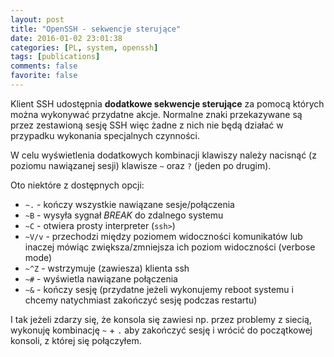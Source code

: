 ```yaml
---
layout: post
title: "OpenSSH - sekwencje sterujące"
date: 2016-01-02 23:01:38
categories: [PL, system, openssh]
tags: [publications]
comments: false
favorite: false
---
```


Klient SSH udostępnia **dodatkowe sekwencje sterujące** za pomocą których można wykonywać przydatne akcje. Normalne znaki przekazywane są przez zestawioną sesję SSH więc żadne z nich nie będą działać w przypadku wykonania specjalnych czynności.

W celu wyświetlenia dodatkowych kombinacji klawiszy należy nacisnąć (z poziomu nawiązanej sesji) klawisze `~` oraz `?` (jeden po drugim).

Oto niektóre z dostępnych opcji:

- `~.` - kończy wszystkie nawiązane sesje/połączenia
- `~B` - wysyła sygnał _BREAK_ do zdalnego systemu
- `~C` - otwiera prosty interpreter (`ssh>`)
- `~V/v` - przechodzi między poziomem widoczności komunikatów lub inaczej mówiąc zwiększa/zmniejsza ich poziom widoczności (verbose mode)
- `~^Z` - wstrzymuje (zawiesza) klienta ssh
- `~#` - wyświetla nawiązane połączenia
- `~&` - kończy sesję (przydatne jeżeli wykonujemy reboot systemu i chcemy natychmiast zakończyć sesję podczas restartu)

I tak jeżeli zdarzy się, że konsola się zawiesi np. przez problemy z siecią, wykonuję kombinację `~` + `.` aby zakończyć sesję i wrócić do początkowej konsoli, z której się połączyłem.
